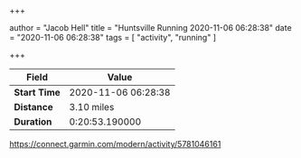 +++

author = "Jacob Hell"
title = "Huntsville Running 2020-11-06 06:28:38"
date = "2020-11-06 06:28:38"
tags = [
    "activity", "running"
]

+++

<!--more-->

|Field  |Value  |
|--- | --- |
|**Start Time**|2020-11-06 06:28:38|
|**Distance**|3.10 miles|
|**Duration**|0:20:53.190000|

https://connect.garmin.com/modern/activity/5781046161
